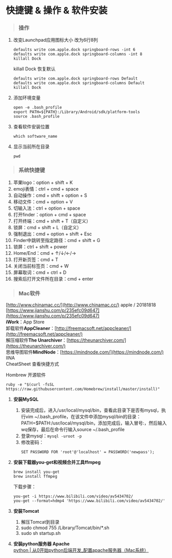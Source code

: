 # 快捷键 & 操作 & 软件安装

> ### 操作

1. 改变Launchpad应用图标大小
   改为6行8列
   ```
   defaults write com.apple.dock springboard-rows -int 6
   defaults write com.apple.dock springboard-columns -int 8
   killall Dock
   ```

   killall Dock
   恢复默认
   ```
   defaults write com.apple.dock springboard-rows Default
   defaults write com.apple.dock springboard-columns Default
   killall Dock
   ```
2. 添加环境变量
   ```
   open -e .bash_profile
   export PATH=${PATH}:/Library/Android/sdk/platform-tools
   source .bash_profile
   ```
3. 查看软件安装位置
   ```
   which software_name
   ```
4. 显示当前所在目录
   ```
   pwd
   ```

> ### 系统快捷键

1. 苹果logo：option + shift + K
2. emoji表情：ctrl + cmd + space
3. 自动操作：cmd + shift + option + S
4. 移动文件：cmd + option + V
5. 切输入法：ctrl + option + space
6. 打开finder：option + cmd + space
7. 打开终端：cmd + shift + T（自定义）
8. 锁屏：cmd + shift + L（自定义）
9. 强制退出：cmd + option + shift + Esc
10. Finder中跳转至指定路径：cmd + shift + G
11. 锁屏：ctrl + shift + power
12. Home/End：cmd + ↑/↓/←/→
13. 打开新页签：cmd + T
14. 关闭当前标签页：cmd + W
15. 屏幕取词：cmd + ctrl + D
16. 搜索后打开文件所在目录：cmd + enter

> ### Mac软件

[http://www.chinamac.cc/](http://www.chinamac.cc/)    apple / 20181818  
[https://www.jianshu.com/p/235efc09d647](https://www.jianshu.com/p/235efc09d647)  
**iWork**：App Store  
卸载软件**AppCleaner**：[http://freemacsoft.net/appcleaner/](http://freemacsoft.net/appcleaner/)  
解压缩软件**The Unarchiver**：[https://theunarchiver.com/](https://theunarchiver.com/)  
思维导图软件**MindNode**：[https://mindnode.com/](https://mindnode.com/)  
IINA   
CheatSheet 查看快捷方式

Hombrew    开源软件

```
ruby -e "$(curl -fsSL https://raw.githubusercontent.com/Homebrew/install/master/install)"
```

1. **安装MySQL**
   1. 安装完成后，进入/usr/local/mysql/bin，查看此目录下是否有mysql，执行vim ~/.bash\_profile，在该文件中添加mysql/bin的目录：PATH=$PATH:/usr/local/mysql/bin，添加完成后，输入冒号:，然后输入wq保存，最后在命令行输入source ~/.bash\_profile
   2. 登录mysql：`mysql -uroot -p`
   3. 修改密码：
      ```
      SET PASSWORD FOR 'root'@'localhost' = PASSWORD('newpass');
      ```
2. **安装下载器you-get和视频合并工具ffmpeg**
   ```
   brew install you-get
   brew install ffmpeg
   ```

   下载步骤：
   ```
   you-get -i https://www.bilibili.com/video/av5434702/
   you-get --format=hdmp4 'https://www.bilibili.com/video/av5434702/'
   ```
3. **安装Tomcat**  
   1. 解压Tomcat到目录  
   2. sudo chmod 755 /Library/Tomcat/bin/\*.sh  
   3. sudo sh startup.sh

4. **安装python服务器 Apache**  
   [python \| 从0开始python后端开发\_配置apache服务器（Mac系统）](shou-cang/apache.md)



